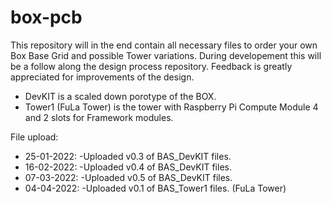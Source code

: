 # box-pcb
This repository will in the end contain all necessary files to order your own Box Base Grid and possible Tower variations.
During developement this will be a follow along the design process repository.
Feedback is greatly appreciated for improvements of the design.

- DevKIT is a scaled down porotype of the BOX.
- Tower1 (FuLa Tower) is the tower with Raspberry Pi Compute Module 4 and 2 slots for Framework modules.

File upload:

- 25-01-2022: -Uploaded v0.3 of BAS_DevKIT files.
- 16-02-2022: -Uploaded v0.4 of BAS_DevKIT files.
- 07-03-2022: -Uploaded v0.5 of BAS_DevKIT files.
- 04-04-2022: -Uploaded v0.1 of BAS_Tower1 files. (FuLa Tower)
